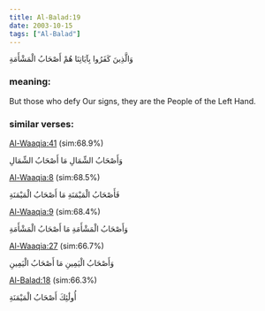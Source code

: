 ```yaml
---
title: Al-Balad:19
date: 2003-10-15
tags: ["Al-Balad"]
---
```

وَالَّذِينَ كَفَرُوا بِآيَاتِنَا هُمْ أَصْحَابُ الْمَشْأَمَةِ
### meaning: 
But those who defy Our signs, they are the People of the Left Hand.
### similar verses: 

[Al-Waaqia:41](/56/41) (sim:68.9%)

وَأَصْحَابُ الشِّمَالِ مَا أَصْحَابُ الشِّمَالِ

[Al-Waaqia:8](/56/8) (sim:68.5%)

فَأَصْحَابُ الْمَيْمَنَةِ مَا أَصْحَابُ الْمَيْمَنَةِ

[Al-Waaqia:9](/56/9) (sim:68.4%)

وَأَصْحَابُ الْمَشْأَمَةِ مَا أَصْحَابُ الْمَشْأَمَةِ

[Al-Waaqia:27](/56/27) (sim:66.7%)

وَأَصْحَابُ الْيَمِينِ مَا أَصْحَابُ الْيَمِينِ

[Al-Balad:18](/90/18) (sim:66.3%)

أُولَٰئِكَ أَصْحَابُ الْمَيْمَنَةِ
